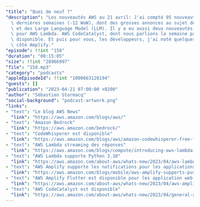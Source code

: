 ```yaml
---
"title": "Quoi de neuf ?"
"description": "Les nouveautés AWS au 21 avril: J'ai compté 95 nouveautés ces deux\
  \ dernières semaines (-12 WoW), dont des grosses annonces au sujet des IA génératives\
  \ et des Large Language Model (LLM). Il y a eu aussi deux nouveautés importantes\
  \ pour AWS Lambda. AWS CodeCatalyst, dont nous parlions la semaine passée est maintenant\
  \ disponible. Et puis pour vous, les développeurs, j'ai noté quelques nouveautés\
  \ côté Amplify."
"episode": !!int "158"
"duration": "00:15:05"
"size": !!int "28966997"
"file": "158.mp3"
"category": "podcasts"
"appleEpisodeId": !!int "1000663120194"
"guests": []
"publication": "2023-04-21 07:00:00 +0200"
"author": "Sébastien Stormacq"
"social-background": "podcast-artwork.png"
"links":
- "text": "Le blog AWS News"
  "link": "https://aws.amazon.com/blogs/aws/"
- "text": "Amazon Bedrock"
  "link": "https://aws.amazon.com/bedrock/"
- "text": "CodeWhisperer est disponible"
  "link": "https://aws.amazon.com/blogs/aws/amazon-codewhisperer-free-for-individual-use-is-now-generally-available/"
- "text": "AWS Lambda streaming des réponses"
  "link": "https://aws.amazon.com/blogs/compute/introducing-aws-lambda-response-streaming/"
- "text": "AWS Lambda supporte Python 3.10"
  "link": "https://aws.amazon.com/about-aws/whats-new/2023/04/aws-lambda-python-3-10/"
- "text": "AWS Amplify supporte les notifications pour les applications web et mobiles"
  "link": "https://aws.amazon.com/blogs/mobile/aws-amplify-supports-push-notifications/"
- "text": "AWS Amplify Flutter est disponible pour les application web et desktop"
  "link": "https://aws.amazon.com/about-aws/whats-new/2023/04/aws-amplify-flutter-web-desktop-support/"
- "text": "AWS CodeCatalyst est disponible"
  "link": "https://aws.amazon.com/about-aws/whats-new/2023/04/general-availability-amazon-codecatalyst/"
---
```

